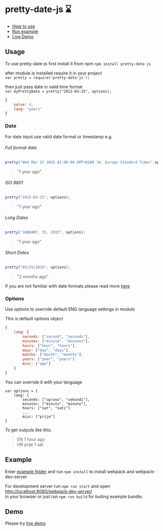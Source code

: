 # pretty-date-js :hourglass:

- [How to use](#usage)
- [Run example](#example)
- [Live Demo](#demo)


## Usage

To use pretty-date-js first install it from npm `npm install pretty-date-js`<br>

after module is installed require it in your project</br>
`var pretty = require('pretty-date-js');`

then just pass date in valid time format <br> 
`var myPrettyDate = pretty("2012-03-25", options);`
```javascript
{ 
	value: 4, 
	lang: "years" 
}
```

### Date 

For date input use valid date format or timestamp e.g.

###### Full format date
```javascript
pretty("Wed Mar 25 2015 01:00:00 GMT+0100 (W. Europe Standard Time)",options);
```
> "1 year ago"


###### ISO 8601

```javascript
pretty("2015-03-25", options);
```
> "1 year ago"


###### Long Dates
```javascript
pretty("JANUARY, 25, 2015", options);
```
> "1 year ago"


###### Short Dates
```javascript
pretty("03/25/2016", options);
```
> "2 months ago"



If you are not familiar with date formats please read more [here](http://www.w3schools.com/js/js_date_formats.asp)


### Options 

Use options to override default ENG language settings in module

This is default options object
```javascript
{
	lang: {
		seconds: ["second", "seconds"],
		minutes: ["minute", "minutes"],
		hours: ["hour", "hours"],
		days: ["day", "days"],
		months: ["month", "months"],
		years: ["year", "years"]
		misc: ["ago"]
	}
}
```
You can override it with your language 

```javasript
var options = {
    lang: {
        seconds: ["upravo", "sekundi"], 
        minutes: ["minutu", "minute"],
        hours: ["sat", "sati"]
        ...
        misc: ["prije"]
}
``` 
To get outputs like this:

> EN 1 hour ago <br>
> HR prije 1 sat

 
## Example

Enter [example folder](https://github.com/zarkoselak/pretty-date-js/tree/master/example) and run `npm install` to install webpack and webpack-dev-server

For development server run `npm run start` and open<br>
[http://localhost:8080/webpack-dev-server/](http://localhost:8080/webpack-dev-server/) <br>
in your browser or just run `npm run build` for builing example bundle.

## Demo
Please try [live demo](http://zarkoselak.github.io/pretty-date-js/) 
